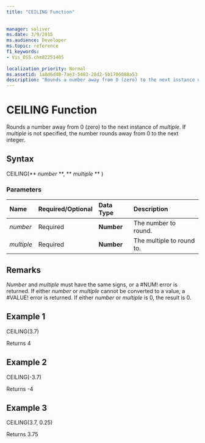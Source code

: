 ```yaml
---
title: "CEILING Function"
 
 
manager: soliver
ms.date: 3/9/2015
ms.audience: Developer
ms.topic: reference
f1_keywords:
- Vis_DSS.chm82251405
 
localization_priority: Normal
ms.assetid: 1a8d6d48-7ae3-5483-28d2-5b1706088a53
description: "Rounds a number away from 0 (zero) to the next instance of multiple. If multiple is not specified, the number rounds away from 0 to the next integer."
---
```


# CEILING Function

Rounds a number away from 0 (zero) to the next instance of  _multiple_. If  _multiple_ is not specified, the number rounds away from 0 to the next integer. 
  
## Syntax

CEILING(** *number* **, ** *multiple* ** ) 
  
### Parameters

|**Name**|**Required/Optional**|**Data Type**|**Description**|
|:-----|:-----|:-----|:-----|
| _number_ <br/> |Required  <br/> |**Number** <br/> |The number to round.  <br/> |
| _multiple_ <br/> |Required  <br/> |**Number** <br/> |The multiple to round to.  <br/> |
   
## Remarks

 _Number_ and  _multiple_ must have the same signs, or a #NUM! error is returned. If either  _number_ or  _multiple_ cannot be converted to a value, a #VALUE! error is returned. If either  _number_ or  _multiple_ is 0, the result is 0. 
  
## Example 1

CEILING(3.7)
  
Returns 4
  
## Example 2

CEILING(-3.7)
  
Returns -4
  
## Example 3

CEILING(3.7, 0.25)
  
Returns 3.75
  

